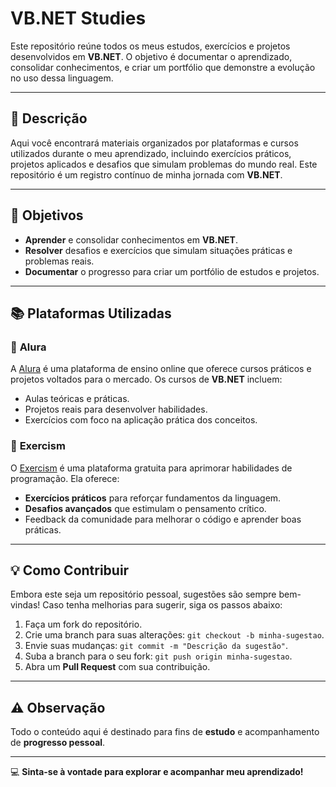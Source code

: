 # VB.NET Studies

Este repositório reúne todos os meus estudos, exercícios e projetos desenvolvidos em **VB.NET**. O objetivo é documentar o aprendizado, consolidar conhecimentos, e criar um portfólio que demonstre a evolução no uso dessa linguagem.

---

## 📖 Descrição

Aqui você encontrará materiais organizados por plataformas e cursos utilizados durante o meu aprendizado, incluindo exercícios práticos, projetos aplicados e desafios que simulam problemas do mundo real. Este repositório é um registro contínuo de minha jornada com **VB.NET**.

---

## 🎯 Objetivos

- **Aprender** e consolidar conhecimentos em **VB.NET**.
- **Resolver** desafios e exercícios que simulam situações práticas e problemas reais.
- **Documentar** o progresso para criar um portfólio de estudos e projetos.

---

## 📚 Plataformas Utilizadas

### 🔹 **Alura**
A [Alura](https://www.alura.com.br/) é uma plataforma de ensino online que oferece cursos práticos e projetos voltados para o mercado. Os cursos de **VB.NET** incluem:
- Aulas teóricas e práticas.
- Projetos reais para desenvolver habilidades.
- Exercícios com foco na aplicação prática dos conceitos.

### 🔹 **Exercism**
O [Exercism](https://exercism.org/) é uma plataforma gratuita para aprimorar habilidades de programação. Ela oferece:
- **Exercícios práticos** para reforçar fundamentos da linguagem.
- **Desafios avançados** que estimulam o pensamento crítico.
- Feedback da comunidade para melhorar o código e aprender boas práticas.

---

## 💡 Como Contribuir

Embora este seja um repositório pessoal, sugestões são sempre bem-vindas! Caso tenha melhorias para sugerir, siga os passos abaixo:

1. Faça um fork do repositório.
2. Crie uma branch para suas alterações: `git checkout -b minha-sugestao`.
3. Envie suas mudanças: `git commit -m "Descrição da sugestão"`.
4. Suba a branch para o seu fork: `git push origin minha-sugestao`.
5. Abra um **Pull Request** com sua contribuição.

---

## ⚠️ Observação

Todo o conteúdo aqui é destinado para fins de **estudo** e acompanhamento de **progresso pessoal**.

---

💻 **Sinta-se à vontade para explorar e acompanhar meu aprendizado!**